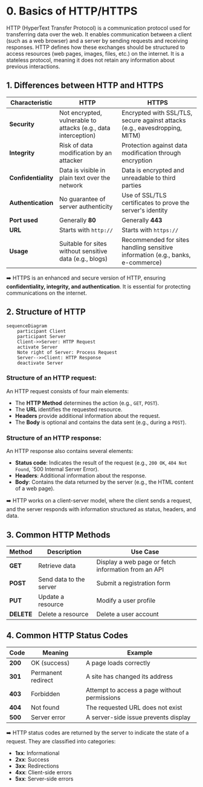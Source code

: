 # 0. Basics of HTTP/HTTPS

HTTP (HyperText Transfer Protocol) is a communication protocol used for transferring data over the web. It enables communication between a client (such as a web browser) and a server by sending requests and receiving responses. HTTP defines how these exchanges should be structured to access resources (web pages, images, files, etc.) on the internet. It is a stateless protocol, meaning it does not retain any information about previous interactions.

## 1. Differences between HTTP and HTTPS

| **Characteristic**    | **HTTP**                                                       | **HTTPS**                                                     |
|-----------------------|---------------------------------------------------------------|---------------------------------------------------------------|
| **Security**          | Not encrypted, vulnerable to attacks (e.g., data interception) | Encrypted with SSL/TLS, secure against attacks (e.g., eavesdropping, MITM) |
| **Integrity**         | Risk of data modification by an attacker                      | Protection against data modification through encryption        |
| **Confidentiality**   | Data is visible in plain text over the network                 | Data is encrypted and unreadable to third parties              |
| **Authentication**    | No guarantee of server authenticity                           | Use of SSL/TLS certificates to prove the server's identity     |
| **Port used**         | Generally **80**                                              | Generally **443**                                              |
| **URL**               | Starts with `http://`                                          | Starts with `https://`                                         |
| **Usage**             | Suitable for sites without sensitive data (e.g., blogs)        | Recommended for sites handling sensitive information (e.g., banks, e-commerce) |

➡️ HTTPS is an enhanced and secure version of HTTP, ensuring **confidentiality, integrity, and authentication**. It is essential for protecting communications on the internet.

## 2. Structure of HTTP

```mermaid
sequenceDiagram
    participant Client
    participant Server
    Client->>Server: HTTP Request
    activate Server
    Note right of Server: Process Request
    Server-->>Client: HTTP Response
    deactivate Server
```

### Structure of an HTTP request:
An HTTP request consists of four main elements:
- The **HTTP Method** determines the action (e.g., `GET`, `POST`).
- The **URL** identifies the requested resource.
- **Headers** provide additional information about the request.
- The **Body** is optional and contains the data sent (e.g., during a `POST`).

### Structure of an HTTP response:
An HTTP response also contains several elements:
- **Status code**: Indicates the result of the request (e.g., `200 OK`, `404 Not Found`, `500 Internal Server Error).
- **Headers**: Additional information about the response.
- **Body**: Contains the data returned by the server (e.g., the HTML content of a web page).

➡️ HTTP works on a client-server model, where the client sends a request, and the server responds with information structured as status, headers, and data.

## 3. Common HTTP Methods

| **Method** | **Description**               | **Use Case**                                      |
|------------|-------------------------------|--------------------------------------------------|
| **GET**    | Retrieve data                 | Display a web page or fetch information from an API |
| **POST**   | Send data to the server       | Submit a registration form                      |
| **PUT**    | Update a resource             | Modify a user profile                            |
| **DELETE** | Delete a resource             | Delete a user account                           |

## 4. Common HTTP Status Codes

| **Code** | **Meaning**       | **Example**                                           |
|----------|-------------------|-------------------------------------------------------|
| **200**  | OK (success)      | A page loads correctly                               |
| **301**  | Permanent redirect | A site has changed its address                        |
| **403**  | Forbidden         | Attempt to access a page without permissions          |
| **404**  | Not found         | The requested URL does not exist                     |
| **500**  | Server error      | A server-side issue prevents display                 |

➡️ HTTP status codes are returned by the server to indicate the state of a request. They are classified into categories:

- **1xx**: Informational
- **2xx**: Success
- **3xx**: Redirections
- **4xx**: Client-side errors
- **5xx**: Server-side errors
